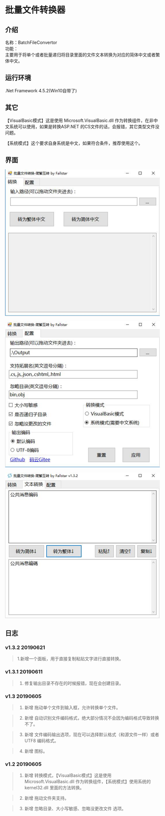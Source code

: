 # 批量文件转换器

## 介绍
名称：BatchFileConvertor          
功能：    
主要用于将单个或者批量递归将目录里面的文件文本转换为对应的简体中文或者繁体中文。

## 运行环境

.Net Framework 4.5.2(Win10自带了)   

## 其它
【VisualBasic模式】这是使用 Microsoft.VisualBasic.dll 作为转换组件，在非中文系统可以使用，如果是转换ASP.NET 的CS文件的话，会报错，其它类型文件没问题。

【系统模式】这个要求自身系统是中文，如果符合条件，推荐使用这个。

## 界面

![shot](/Assets/Shot1.jpg "shot")


![shot](/Assets/Shot2.jpg "shot")


![shot](/Assets/Shot3.jpg "shot")

## 日志

### v1.3.2 20190621
>1.新增一个面板，用于直接复制粘贴文字进行直接转换。


### v1.3.1 20190611
>1. 修复输出目录不存在的时候报错，现在会创建目录。


### v1.3 20190605
>1. 新增 拖动单个文件到输入框，允许转换单个文件。

>2. 新增 自动识别文件编码格式，绝大部分情况不会因为编码格式导致转换不了。

>3. 新增 文件编码输出选项，现在可以选择默认格式（和源文件一样）或者UTF8 编码格式。

>4. 新增 图标。

### v1.2 20190605
>1. 新增 转换模式，【VisualBasic模式】这是使用 Microsoft.VisualBasic.dll 作为转换组件，【系统模式】使用系统的 kernel32.dll 里面的方法转换。

>2. 新增 拖动文件夹支持。

>3. 新增 忽略目录、大小写敏感、忽略没更改文件 选项。  

